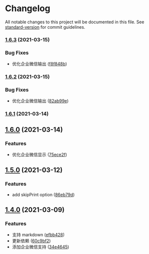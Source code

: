 # Changelog

All notable changes to this project will be documented in this file. See [standard-version](https://github.com/conventional-changelog/standard-version) for commit guidelines.

### [1.6.3](https://github.com/chuyik/webpack-stats-diff/compare/v1.6.2...v1.6.3) (2021-03-15)


### Bug Fixes

* 优化企业微信输出 ([f8f848b](https://github.com/chuyik/webpack-stats-diff/commit/f8f848be8e4f4e3990274023adf7058fceff733f))

### [1.6.2](https://github.com/chuyik/webpack-stats-diff/compare/v1.6.1...v1.6.2) (2021-03-15)


### Bug Fixes

* 优化企业微信输出 ([82ab99e](https://github.com/chuyik/webpack-stats-diff/commit/82ab99e4e85b5fe9cfa012b2c6609ddbdde6a1cb))

### [1.6.1](https://github.com/chuyik/webpack-stats-diff/compare/v1.6.0...v1.6.1) (2021-03-14)

## [1.6.0](https://github.com/chuyik/webpack-stats-diff/compare/v1.5.0...v1.6.0) (2021-03-14)


### Features

* 优化企业微信显示 ([75ece2f](https://github.com/chuyik/webpack-stats-diff/commit/75ece2f4293fbbef2eef4da70587dc95b447b6bb))

## [1.5.0](https://github.com/chuyik/webpack-stats-diff/compare/v1.4.0...v1.5.0) (2021-03-12)


### Features

* add skipPrint option ([86eb79d](https://github.com/chuyik/webpack-stats-diff/commit/86eb79d2e53fa737a3ca797c4a073fa9116f811c))

## [1.4.0](https://github.com/chuyik/webpack-stats-diff/compare/v1.3.0...v1.4.0) (2021-03-09)


### Features

* 支持 markdown ([efbb428](https://github.com/chuyik/webpack-stats-diff/commit/efbb428b4aa8dc3c115a8743ab0db86177b63d69))
* 更新依赖 ([60c9bf2](https://github.com/chuyik/webpack-stats-diff/commit/60c9bf24bef8f21821e866fd3117853797cda291))
* 添加企业微信支持 ([34e4645](https://github.com/chuyik/webpack-stats-diff/commit/34e4645c3041178f7db16fb632d3b430f357c5db))
